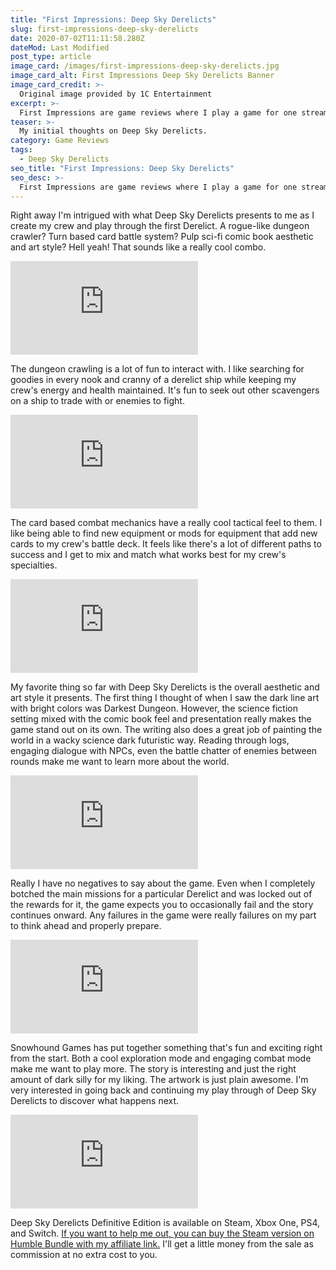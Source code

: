 ```yaml
---
title: "First Impressions: Deep Sky Derelicts"
slug: first-impressions-deep-sky-derelicts
date: 2020-07-02T11:11:58.280Z
dateMod: Last Modified
post_type: article
image_card: /images/first-impressions-deep-sky-derelicts.jpg
image_card_alt: First Impressions Deep Sky Derelicts Banner
image_card_credit: >-
  Original image provided by 1C Entertainment
excerpt: >-
  First Impressions are game reviews where I play a game for one streaming session on my Twitch channel and talk about my initial thoughts afterwards. This review is for Deep Sky Derelicts, developed by Snowhound Games and published by 1C Entertainment. I want to disclose that I was provided with a free copy of the game by the publisher. This review also has an affiliate link to buy the game at the end of the article, where I will earn a small commission from the sale at no extra cost to you.
teaser: >-
  My initial thoughts on Deep Sky Derelicts.
category: Game Reviews
tags:
  - Deep Sky Derelicts
seo_title: "First Impressions: Deep Sky Derelicts"
seo_desc: >-
  First Impressions are game reviews where I play a game for one streaming session on my Twitch channel and talk about my initial thoughts afterwards. This review is for Deep Sky Derelicts, developed by Snowhound Games and published by 1C Entertainment.
---
```

Right away I'm intrigued with what Deep Sky Derelicts presents to me as I create my crew and play through the first Derelict. A rogue-like dungeon crawler? Turn based card battle system? Pulp sci-fi comic book aesthetic and art style? Hell yeah! That sounds like a really cool combo.

<div class="resp-container my-8"><iframe
    src="https://clips.twitch.tv/embed?clip=DoubtfulStrongCrabDancingBaby&parent=fatsackfails.com&autoplay=false"
    frameborder="0"
    scrolling="no"
    allowfullscreen="true">
</iframe></div>

The dungeon crawling is a lot of fun to interact with. I like searching for goodies in every nook and cranny of a derelict ship while keeping my crew's energy and health maintained. It's fun to seek out other scavengers on a ship to trade with or enemies to fight.

<div class="resp-container my-8"><iframe
    src="https://clips.twitch.tv/embed?clip=AffluentJazzyRadicchioVoteYea&parent=fatsackfails.com&autoplay=false"
    frameborder="0"
    scrolling="no"
    allowfullscreen="true">
</iframe></div>

The card based combat mechanics have a really cool tactical feel to them. I like being able to find new equipment or mods for equipment that add new cards to my crew's battle deck. It feels like there's a lot of different paths to success and I get to mix and match what works best for my crew's specialties.

<div class="resp-container my-8"><iframe
    src="https://clips.twitch.tv/embed?clip=SavoryInspiringDaikonKeepo&parent=fatsackfails.com&autoplay=false"
    frameborder="0"
    scrolling="no"
    allowfullscreen="true">
</iframe></div>

My favorite thing so far with Deep Sky Derelicts is the overall aesthetic and art style it presents. The first thing I thought of when I saw the dark line art with bright colors was Darkest Dungeon. However, the science fiction setting mixed with the comic book feel and presentation really makes the game stand out on its own. The writing also does a great job of painting the world in a wacky science dark futuristic way. Reading through logs, engaging dialogue with NPCs, even the battle chatter of enemies between rounds make me want to learn more about the world.

<div class="resp-container my-8"><iframe
    src="https://clips.twitch.tv/embed?clip=SwissThoughtfulCougarCharlieBitMe&parent=fatsackfails.com&autoplay=false"
    frameborder="0"
    scrolling="no"
    allowfullscreen="true">
</iframe></div>

Really I have no negatives to say about the game. Even when I completely botched the main missions for a particular Derelict and was locked out of the rewards for it, the game expects you to occasionally fail and the story continues onward. Any failures in the game were really failures on my part to think ahead and properly prepare.

<div class="resp-container my-8"><iframe
    src="https://clips.twitch.tv/embed?clip=EvilSavageOctopusArsonNoSexy&parent=fatsackfails.com&autoplay=false"
    frameborder="0"
    scrolling="no"
    allowfullscreen="true">
</iframe></div>

Snowhound Games has put together something that's fun and exciting right from the start. Both a cool exploration mode and engaging combat mode make me want to play more. The story is interesting and just the right amount of dark silly for my liking. The artwork is just plain awesome. I'm very interested in going back and continuing my play through of Deep Sky Derelicts to discover what happens next.

<div class="resp-container my-8"><iframe
    src="https://clips.twitch.tv/embed?clip=SleepySpicyDragonfruitPunchTrees&parent=fatsackfails.com&autoplay=false"
    frameborder="0"
    scrolling="no"
    allowfullscreen="true">
</iframe></div>

Deep Sky Derelicts Definitive Edition is available on Steam, Xbox One, PS4, and Switch. [If you want to help me out, you can buy the Steam version on Humble Bundle with my affiliate link.](https://www.humblebundle.com/store/deep-sky-derelicts-definitive-edition?partner=fatsack51) I'll get a little money from the sale as commission at no extra cost to you.
